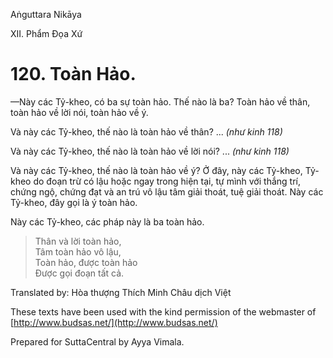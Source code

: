 Aṅguttara Nikāya

XII. Phẩm Ðọa Xứ

# 120. Toàn Hảo.

—Này các Tỷ-kheo, có ba sự toàn hảo. Thế nào là ba? Toàn hảo về thân, toàn hảo về lời nói, toàn hảo về ý.

Và này các Tỷ-kheo, thế nào là toàn hảo về thân? ... _(như kinh 118)_

Và này các Tỷ-kheo, thế nào là toàn hảo về lời nói? ... _(như kinh 118)_

Và này các Tỷ-kheo, thế nào là toàn hảo về ý? Ở đây, này các Tỷ-kheo, Tỷ-kheo do đoạn trừ có lậu hoặc ngay trong hiện tại, tự mình với thắng trí, chứng ngộ, chứng đạt và an trú vô lậu tâm giải thoát, tuệ giải thoát. Này các Tỷ-kheo, đây gọi là ý toàn hảo.

Này các Tỷ-kheo, các pháp này là ba toàn hảo.

> Thân và lời toàn hảo,  
> Tâm toàn hảo vô lậu,  
> Toàn hảo, được toàn hảo  
> Ðược gọi đoạn tất cả.

Translated by: Hòa thượng Thích Minh Châu dịch Việt

These texts have been used with the kind permission of the webmaster of [http://www.budsas.net/](http://www.budsas.net/)

Prepared for SuttaCentral by Ayya Vimala.